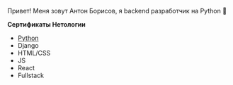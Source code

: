 Привет! Меня зовут Антон Борисов, я backend разработчик на Python 👋




**Сертификаты Нетологии**
- [Python]([https://pages.github.com/](https://github.com/b0ris0vant0n/b0ris0vant0n/blob/main/certificates/certificate%20Py.pdf))
- Django
- HTML/CSS
- JS
- React
- Fullstack


<!--
**b0ris0vant0n/b0ris0vant0n** is a ✨ _special_ ✨ repository because its `README.md` (this file) appears on your GitHub profile.

Here are some ideas to get you started:

- 🔭 I’m currently working on ...
- 🌱 I’m currently learning ...
- 👯 I’m looking to collaborate on ...
- 🤔 I’m looking for help with ...
- 💬 Ask me about ...
- 📫 How to reach me: ...
- 😄 Pronouns: ...
- ⚡ Fun fact: ...
-->
